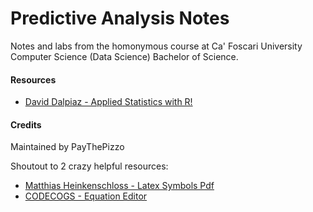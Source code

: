 # Predictive Analysis Notes

Notes and labs from the homonymous course at Ca' Foscari University Computer Science (Data Science) Bachelor of Science.

#### Resources
* [David Dalpiaz - Applied Statistics with R!](https://book.stat420.org/)

#### Credits
Maintained by PayThePizzo

Shoutout to 2 crazy helpful resources:
* [Matthias Heinkenschloss - Latex Symbols Pdf](https://www.cmor-faculty.rice.edu/~heinken/latex/symbols.pdf)
* [CODECOGS - Equation Editor](https://latex.codecogs.com/eqneditor/editor.php)